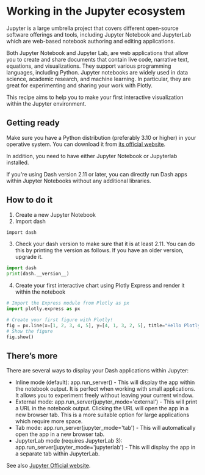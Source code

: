 # Working in the Jupyter ecosystem

Jupyter is a large umbrella project that covers different open-source software offerings and tools, including Jupyter Notebook and JupyterLab which are web-based notebook authoring and editing applications.

Both Jupyter Notebook and Jupyter Lab, are web applications that allow you to create and share documents that contain live code, narrative text, equations, and visualizations. They support various programming languages, including Python.
Jupyter notebooks are widely used in data science, academic research, and machine learning. In particular, they are great for experimenting and sharing your work with Plotly.

This recipe aims to help you to make your first interactive visualization within the Jupyter environment.

## Getting ready

Make sure you have a Python distribution (preferably 3.10 or higher) in your operative system. You can download it from [its official website](https://www.python.org/downloads/).

In addition, you need to have either Jupyter Notebook or Jupyterlab installed. 

If you're using Dash version 2.11 or later, you can directly run Dash apps within Jupyter Notebooks without any additional libraries.

## How to do it

1. Create a new Jupyter Notebook
2. Import dash

```bash
import dash
```

3. Check your dash version to make sure that it is at least 2.11. You can do this  by printing the version as follows. If you have an older version, upgrade it.

```python
import dash
print(dash.__version__)
```

4. Create your first interactive chart using Plotly Express and render it within the notebook

```python
# Import the Express module from Plotly as px
import plotly.express as px

# Create your first figure with Plotly!
fig = px.line(x=[1, 2, 3, 4, 5], y=[4, 1, 3, 2, 5], title="Hello Plotly!")
# Show the figure
fig.show()
```

## There’s more

There are several ways to display your Dash applications within Jupyter:

- Inline mode (default): app.run_server() - This will display the app within the notebook output. It is perfect when working with small applications. It allows you to experiment freely without leaving your current window.
- External mode: app.run_server(jupyter_mode='external') - This will print a URL in the notebook output. Clicking the URL will open the app in a new browser tab. This is a more suitable option for large applications which require more space.
- Tab mode: app.run_server(jupyter_mode='tab') - This will automatically open the app in a new browser tab.
- JupyterLab mode (requires JupyterLab 3): app.run_server(jupyter_mode='jupyterlab') - This will display the app in a separate tab within JupyterLab.

See also [Jupyter Official website](https://jupyter.org/).
